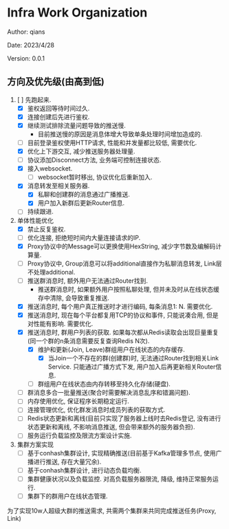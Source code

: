 # Infra Work Organization

Author: qians

Date: 2023/4/28

Version: 0.0.1

## 方向及优先级(由高到低)

1. [ ] 先跑起来.
   - [x] 鉴权返回等待时间过久.
   - [x] 连接创建后先进行鉴权.
   - [x] 继续测试排除流量问题导致的推送慢.
     - 目前推送慢的原因是消息体增大导致单条处理时间增加造成的.
   - [ ] 目前登录鉴权使用HTTP请求, 性能和并发量都比较低, 需要优化.
   - [x] 优化上下游交互, 减少推送服务器处理量.
   - [ ] 协议添加Disconnect方法, 业务端可控制连接状态.
   - [x] 接入websocket.
     - [ ] websocket暂时移出, 协议优化后重新加入.
   - [x] 消息转发至相关服务器.
      - [x] 私聊和创建群的消息通过广播推送.
      - [x] 用户加入新群后更新Router信息.
   - [ ] 持续跟进.

2. 单体性能优化
   - [x] 禁止反复鉴权.
   - [ ] 优化连接, 拒绝短时间内大量连接请求的IP.
   - [x] Proxy协议中的Message可以更换使用HexString, 减少字节数及编解码计算量.
   - [ ] Proxy协议中, Group消息可以将additional直接作为私聊消息转发, Link层不处理additional.
   - [ ] 推送群消息时, 额外用户无法通过Router找到.
      - 推送群消息时, 如果额外用户按照私聊处理, 但并未及时从在线状态缓存中清除, 会导致重复推送.
   - [x] 推送消息时, 每个用户真正推送时才进行编码, 每条消息1: N. 需要优化.
   - [x] 推送消息时, 现在每个平台都复用TCP的协议和事件, 只能说凑合用, 但是对性能有影响. 需要优化.
   - [x] 推送消息时, 群用户列表的获取. 如果每次都从Redis读取会出现巨量重复(同一个群的n条消息需要反复查询Redis N次).
      - [x] 维护和更新(Join, Leave)群组用户在线状态的内存缓存.
          - [x] 当Join一个不存在的群(创建群)时, 无法通过Router找到相关Link Service. 只能通过广播方式下发, 用户加入后再更新相关Router信息.
      - [ ] 群组用户在线状态由内存转移至持久化存储(硬盘).
   - [ ] 群消息多合一批量推送(聚合时需要解决消息乱序和错漏问题).
   - [ ] 内存使用优化, 保证程序长期稳定运行.
   - [ ] 连接管理优化, 优化群发消息时成员列表的获取方式.
   - [ ] Redis状态更新和离线(目前只实现了服务器上线时去Redis登记, 没有进行状态更新和离线, 不影响消息推送, 但会带来额外的服务器负担).
   - [ ] 服务运行负载监控及限流方案设计实施.

3. 集群方案实现
   - [ ] 基于conhash集群设计, 实现精确推送(目前基于Kafka管理多节点, 使用广播进行推送, 存在大量冗余).
   - [ ] 基于conhash集群设计, 进行动态负载均衡.
   - [ ] 集群健康状况以及负载监控. 对高负载服务器限流, 降级, 维持正常服务运行.
   - [ ] 集群下的群用户在线状态管理.

为了实现10w人超级大群的推送需求, 共需两个集群来共同完成推送任务(Proxy, Link)